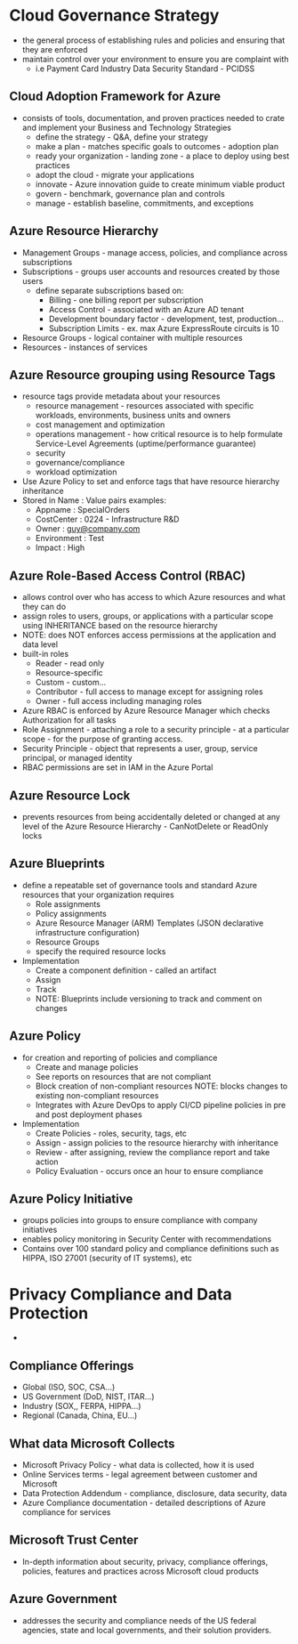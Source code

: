 # Cloud Governance Strategy
- the general process of establishing rules and policies and ensuring that they are enforced
- maintain control over your environment to ensure you are complaint with  
    - i.e Payment Card Industry Data Security Standard - PCIDSS


## Cloud Adoption Framework for Azure
- consists of tools, documentation, and proven practices needed to crate and implement your Business and Technology Strategies
    - define the strategy - Q&A, define your strategy
    - make a plan - matches specific goals to outcomes - adoption plan
    - ready your organization - landing zone - a place to deploy using best practices
    - adopt the cloud - migrate your applications
    - innovate - Azure innovation guide to create minimum viable product
    - govern - benchmark, governance plan and controls
    - manage - establish baseline, commitments, and exceptions

## Azure Resource Hierarchy
- Management Groups - manage access, policies, and compliance across subscriptions
- Subscriptions - groups user accounts and resources created by those users 
    - define separate subscriptions based on:
        - Billing - one billing report per subscription
        - Access Control - associated with an Azure AD tenant
        - Development boundary factor - development, test, production...
        - Subscription Limits - ex. max Azure ExpressRoute circuits is 10
- Resource Groups - logical container with multiple resources
- Resources - instances of services

## Azure Resource grouping using Resource Tags
- resource tags provide metadata about your resources 
    - resource management - resources associated with specific workloads, environments, business units and owners
    - cost management and optimization
    - operations management - how critical resource is to help formulate Service-Level Agreements (uptime/performance guarantee)
    - security
    - governance/compliance
    - workload optimization
- Use Azure Policy to set and enforce tags that have resource hierarchy inheritance 
- Stored in Name : Value pairs examples:
    - Appname : SpecialOrders
    - CostCenter : 0224 - Infrastructure R&D
    - Owner : guy@company.com
    - Environment : Test
    - Impact : High

## Azure Role-Based Access Control (RBAC)
- allows control over who has access to which Azure resources and what they can do
- assign roles to users, groups, or applications with a particular scope using INHERITANCE based on the resource hierarchy
- NOTE: does NOT enforces access permissions at the application and data level
- built-in roles
    - Reader - read only
    - Resource-specific
    - Custom - custom...
    - Contributor - full access to manage except for assigning roles
    - Owner -  full access including managing roles
- Azure RBAC is enforced by Azure Resource Manager which checks Authorization for all tasks
- Role Assignment - attaching a role to a security principle - at a particular scope - for the purpose of granting access.
- Security Principle - object that represents a user, group, service principal, or managed identity
- RBAC permissions are set in IAM in the Azure Portal

## Azure Resource Lock
- prevents resources from being accidentally deleted or changed at any level of the Azure Resource Hierarchy - CanNotDelete or ReadOnly locks

## Azure Blueprints
- define a repeatable set of governance tools and standard Azure resources that your organization requires
    - Role assignments
    - Policy assignments
    - Azure Resource Manager (ARM) Templates (JSON declarative infrastructure configuration)
    - Resource Groups
    - specify the required resource locks
- Implementation
    - Create a component definition - called an artifact
    - Assign
    - Track
    - NOTE: Blueprints include versioning to track and comment on changes

## Azure Policy
- for creation and reporting of policies and compliance
    - Create and manage policies 
    - See reports on resources that are not compliant
    - Block creation of non-compliant resources NOTE: blocks changes to existing non-compliant resources
    - Integrates with Azure DevOps to apply CI/CD pipeline policies in pre and post deployment phases
- Implementation
    - Create Policies - roles, security, tags, etc
    - Assign - assign policies to the resource hierarchy with inheritance
    - Review - after assigning, review the compliance report and take action
    - Policy Evaluation - occurs once an hour to ensure compliance

## Azure Policy Initiative
- groups policies into groups to ensure compliance with company initiatives
- enables policy monitoring in Security Center with recommendations
- Contains over 100 standard policy and compliance definitions such as HIPPA, ISO 27001 (security of IT systems), etc

# Privacy Compliance and Data Protection
- 

## Compliance Offerings
- Global (ISO, SOC, CSA...)
- US Government (DoD, NIST, ITAR...)
- Industry (SOX,, FERPA, HIPPA...)
- Regional (Canada, China, EU...)

## What data Microsoft Collects
- Microsoft Privacy Policy - what data is collected, how it is used
- Online Services terms - legal agreement between customer and Microsoft
- Data Protection Addendum - compliance, disclosure, data security, data
- Azure Compliance documentation - detailed descriptions of Azure compliance for services

## Microsoft Trust Center
- In-depth information about security, privacy, compliance offerings, policies, features and practices across Microsoft cloud products

## Azure Government 
- addresses the security and compliance needs of the US federal agencies, state and local governments, and their solution providers.